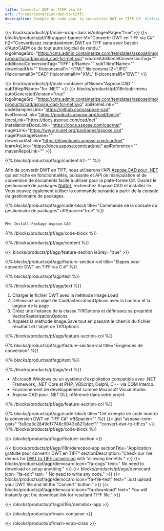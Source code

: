 ```yaml
---
title: Convertir DWT en TIFF via C# 
url: /fr/net/conversion/dwt-to-tiff/ 
description: Exemple de code pour la conversion DWT en TIFF C#. Utilisez le code d'exemple d'API pour la conversion par lots de fichiers DWT en TIFF dans VB.NET, Asp.NET ou toute application basée sur .NET.
---
```


{{< blocks/products/pf/main-wrap-class isAutogenPage="true">}}
{{< blocks/products/pf/i18n/upper-banner h1="Convertir DWT en TIFF via C#" h2="Convertissez instantanément DWT en TIFF sans avoir besoin d'AutoCAD® ou de tout autre logiciel de rendu." logoImageSrc="https://cms.admin.containerize.com/templates/aspose/img/products/cad/aspose_cad-for-net.svg" sourceAdditionalConversionTag="" additionalConversionTag="TIFF" pfName="" subTitlepfName="" downloadUrl="" fileiconsmall1="HTML" fileiconsmall2="JPG" fileiconsmall3="CAD" fileiconsmall4="XML" fileiconsmall5="DWT" >}}

{{< blocks/products/pf/main-container pfName="Aspose.CAD " subTitlepfName="for .NET" >}}
{{< blocks/products/pf/i18n/sub-menu autoGeneratedVersion="true" logoImageSrc="https://cms.admin.containerize.com/templates/aspose/img/products/cad/aspose_cad-for-net.svg" apiHomeLink="" codeSamplesLink="https://github.com/aspose-cad" liveDemosLink="https://products.aspose.app/cad/family" docsLink="https://docs.aspose.com/cad/net" installationsDocsLink="https://docs.aspose.com/cad/net" nugetLink="https://www.nuget.org/packages/aspose.cad" nugetPackageName="" downloadAsLink="https://downloads.aspose.com/cad/net" learnAsLink="https://docs.aspose.com/cad/net" apiReference="" mavenRepoLink="" >}}

{{% blocks/products/pf/agp/content h2="" %}}

Afin de convertir DWT en TIFF, nous utiliserons l'API <a href=https://products.aspose.com/cad/net>Aspose.CAD pour .NET</a> qui est riche en fonctionnalités, puissante et API de manipulation et de conversion de documents facile à utiliser pour la plate-forme C#. Ouvrez le gestionnaire de packages <a href=https://www.nuget.org/packages/aspose.cad>NuGet</a>, recherchez Aspose.CAD et installez-le. Vous pouvez également utiliser la commande suivante à partir de la console du gestionnaire de packages.

{{% blocks/products/pf/agp/code-block title="Commande de la console du gestionnaire de packages" offSpacer="true" %}}

```cs

PM> Install-Package Aspose.CAD

```

{{% /blocks/products/pf/agp/code-block %}}

{{% /blocks/products/pf/agp/content %}}

{{< blocks/products/pf/agp/feature-section isGrey="true" >}}

{{% blocks/products/pf/agp/feature-section-col title="Étapes pour convertir DWT en TIFF via C #" %}}

{{% blocks/products/pf/agp/text %}}

{{% /blocks/products/pf/agp/text %}}

1. Charger le fichier DWT avec la méthode Image.Load
1. Définissez un objet de CadRasterizationOptions avec la hauteur et la largeur de la page
1. Créez une instance de la classe TiffOptions et définissez sa propriété VectorRasterizationOptions
1. Appelez la méthode Image.Save tout en passant le chemin du fichier résultant et l'objet de TiffOptions

{{% /blocks/products/pf/agp/feature-section-col %}}

{{% blocks/products/pf/agp/feature-section-col title="Exigences de conversion" %}}

{{% blocks/products/pf/agp/text %}}

{{% /blocks/products/pf/agp/text %}}

- Microsoft Windows ou un système d'exploitation compatible avec .NET Framework, .NET Core et PHP, VBScript, Delphi, C++ via COM Interop.
- Environnement de développement comme Microsoft Visual Studio.
- Aspose.CAD pour .NET DLL référencé dans votre projet.

{{% /blocks/products/pf/agp/feature-section-col %}}

{{% blocks/products/pf/agp/code-block title="Cet exemple de code montre la conversion DWT en TIFF C#" offSpacer="" %}}
{{< gist "aspose-com-gists" "fa9ce3c2849df7748c9043e827afecf1" "convert-dwt-to-tiff.cs" >}}
{{% /blocks/products/pf/agp/code-block %}}

{{< /blocks/products/pf/agp/feature-section >}}    

<!-- aboutfile Starts -->

{{< blocks/products/pf/agp/i18n/demobox-app sectionTitle="Application gratuite pour convertir DWT en TIFF" sectionDescription="Check our live demos for [DWT to TIFF conversion](https://products.aspose.app/cad/conversion/dwt-to-tiff) with following benefits." >}}
        {{< blocks/products/pf/agp/democard icon="fa-cogs" text=" No need to download or setup anything." >}}
        {{< blocks/products/pf/agp/democard icon="fa-edit" text=" No need to write any code." >}}
        {{< blocks/products/pf/agp/democard icon="fa-file-text" text=" Just upload your DWT file and hit the \"Convert\" button." >}}
        {{< blocks/products/pf/agp/democard icon="fa-download" text=" You will instantly get the download link for resultant TIFF file." >}}
 
   
{{< /blocks/products/pf/agp/i18n/demobox-app >}}

<!-- aboutfile Ends -->

{{< /blocks/products/pf/main-container >}}
    
{{< /blocks/products/pf/main-wrap-class >}}